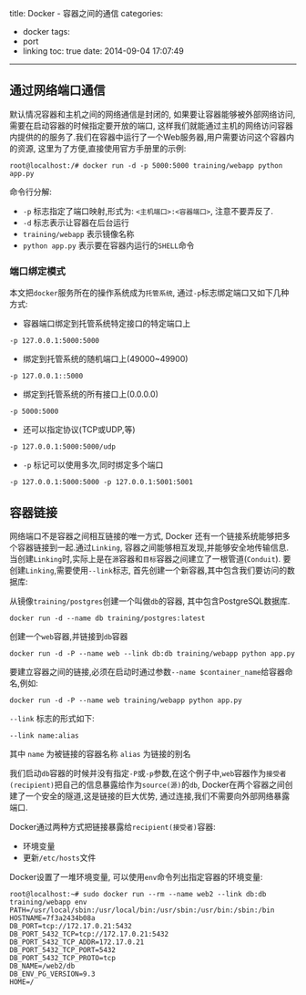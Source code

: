 title: Docker - 容器之间的通信
categories:
  - docker
tags:
  - port
  - linking
toc: true
date: 2014-09-04 17:07:49
---


## 通过网络端口通信

默认情况容器和主机之间的网络通信是封闭的, 如果要让容器能够被外部网络访问, 需要在启动容器的时候指定要开放的端口, 这样我们就能通过主机的网络访问容器内提供的的服务了.我们在容器中运行了一个Web服务器,用户需要访问这个容器内的资源, 这里为了方便,直接使用官方手册里的示例:

```
root@localhost:/# docker run -d -p 5000:5000 training/webapp python app.py
```

命令行分解:

- `-p` 标志指定了端口映射,形式为: `<主机端口>:<容器端口>`, 注意不要弄反了.
- `-d` 标志表示让容器在后台运行
- `training/webapp` 表示镜像名称
- `python app.py` 表示要在容器内运行的`SHELL`命令

<!--more-->

### 端口绑定模式

本文把`docker`服务所在的操作系统成为`托管系统`, 通过`-p`标志绑定端口又如下几种方式:

- 容器端口绑定到托管系统特定接口的特定端口上

```
-p 127.0.0.1:5000:5000
```

- 绑定到托管系统的随机端口上(49000~49900)

```
-p 127.0.0.1::5000
```

- 绑定到托管系统的所有接口上(0.0.0.0)

```
-p 5000:5000
```

- 还可以指定协议(TCP或UDP,等)

```
-p 127.0.0.1:5000:5000/udp
```

- `-p` 标记可以使用多次,同时绑定多个端口

```
-p 127.0.0.1:5000:5000 -p 127.0.0.1:5001:5001
```

## 容器链接

网络端口不是容器之间相互链接的唯一方式, Docker 还有一个链接系统能够把多个容器链接到一起.通过`Linking`, 容器之间能够相互发现,并能够安全地传输信息. 当创建`Linking`时,实际上是在`源`容器和`目标`容器之间建立了一根管道(`Conduit`). 要创建`Linking`,需要使用`--link`标志, 首先创建一个新容器,其中包含我们要访问的数据库:

从镜像`training/postgres`创建一个叫做`db`的容器, 其中包含PostgreSQL数据库.

```
docker run -d --name db training/postgres:latest
```

创建一个`web`容器,并链接到`db`容器

```
docker run -d -P --name web --link db:db training/webapp python app.py
```

要建立容器之间的链接,必须在启动时通过参数`--name $container_name`给容器命名,例如:

```
docker run -d -P --name web training/webapp python app.py
```

`--link` 标志的形式如下:

```
--link name:alias
```

其中 `name` 为被链接的容器名称 `alias` 为链接的别名

我们启动`db`容器的时候并没有指定`-P`或`-p`参数,在这个例子中,`web`容器作为`接受者(recipient)`把自己的信息暴露给作为`source(源)`的`db`, Docker在两个容器之间创建了一个安全的隧道,这是链接的巨大优势, 通过连接,我们不需要向外部网络暴露端口.

Docker通过两种方式把链接暴露给`recipient(接受者)`容器:

- 环境变量
- 更新`/etc/hosts`文件

Docker设置了一堆环境变量, 可以使用`env`命令列出指定容器的环境变量:

```
root@localhost:~# sudo docker run --rm --name web2 --link db:db training/webapp env
PATH=/usr/local/sbin:/usr/local/bin:/usr/sbin:/usr/bin:/sbin:/bin
HOSTNAME=7f3a2434b08a
DB_PORT=tcp://172.17.0.21:5432
DB_PORT_5432_TCP=tcp://172.17.0.21:5432
DB_PORT_5432_TCP_ADDR=172.17.0.21
DB_PORT_5432_TCP_PORT=5432
DB_PORT_5432_TCP_PROTO=tcp
DB_NAME=/web2/db
DB_ENV_PG_VERSION=9.3
HOME=/
```




